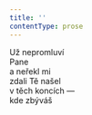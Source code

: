 ```yaml
---
title: ''
contentType: prose
---
```


  

Už nepromluví  
Pane  
a neřekl mi  
zdali Tě našel  
v těch koncích —  
kde zbýváš
